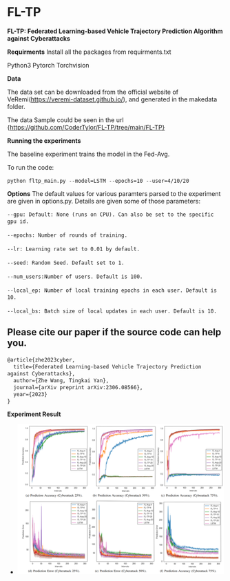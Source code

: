 # FL-TP

**FL-TP: Federated Learning-based Vehicle Trajectory Prediction Algorithm against Cyberattacks**

**Requirments**
Install all the packages from requirments.txt

Python3
Pytorch
Torchvision

**Data**

The data set can be downloaded from the official website of VeRemi(https://veremi-dataset.github.io/), and generated in the makedata folder.

The data Sample could be seen in the url {https://github.com/CoderTylor/FL-TP/tree/main/FL-TP}

**Running the experiments**

The baseline experiment trains the model in the Fed-Avg.

To run the code:

```shell
python fltp_main.py --model=LSTM --epochs=10 --user=4/10/20
```

**Options**
The default values for various paramters parsed to the experiment are given in options.py. Details are given some of those parameters:

```shell
--gpu: Default: None (runs on CPU). Can also be set to the specific gpu id.

--epochs: Number of rounds of training.

--lr: Learning rate set to 0.01 by default.

--seed: Random Seed. Default set to 1.

--num_users:Number of users. Default is 100.

--local_ep: Number of local training epochs in each user. Default is 10.

--local_bs: Batch size of local updates in each user. Default is 10.
```

## Please cite our paper if the source code can help you.

```
@article{zhe2023cyber,
  title={Federated Learning-based Vehicle Trajectory Prediction against Cyberattacks},
  author={Zhe Wang, Tingkai Yan},
  journal={arXiv preprint arXiv:2306.08566},
  year={2023}
}
```

**Experiment Result**

- ![avatar](./Result_Pic/Result_Picture.png)

